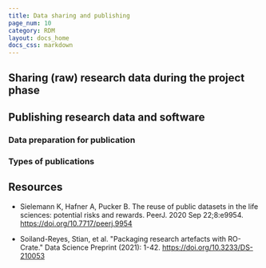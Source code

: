 ```yaml
---
title: Data sharing and publishing
page_num: 10
category: RDM
layout: docs_home
docs_css: markdown
---
```

## Sharing (raw) research data during the project phase

## Publishing research data and software

### Data preparation for publication

### Types of publications

## Resources

- Sielemann K, Hafner A, Pucker B. The reuse of public datasets in the
  life sciences: potential risks and rewards. PeerJ. 2020 Sep
  22;8:e9954. https://doi.org/10.7717/peerj.9954
  
- Soiland-Reyes, Stian, et al. "Packaging research artefacts with
  RO-Crate." Data Science Preprint (2021):
  1-42. https://doi.org/10.3233/DS-210053
